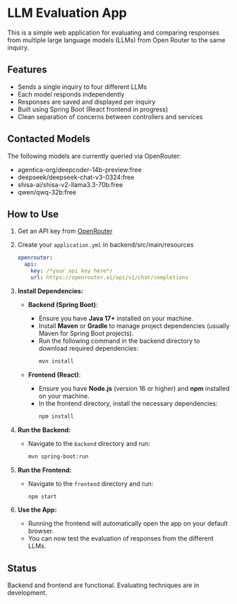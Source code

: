 # LLM Evaluation App

This is a simple web application for evaluating and comparing responses from multiple large language models (LLMs) from Open Router to the same inquiry.

## Features

- Sends a single inquiry to four different LLMs
- Each model responds independently
- Responses are saved and displayed per inquiry
- Built using Spring Boot (React frontend in progress)
- Clean separation of concerns between controllers and services

## Contacted Models

The following models are currently queried via OpenRouter:
- agentica-org/deepcoder-14b-preview:free
- deepseek/deepseek-chat-v3-0324:free
- shisa-ai/shisa-v2-llama3.3-70b:free
- qwen/qwq-32b:free

## How to Use

1. Get an API key from [OpenRouter](https://openrouter.ai/)
2. Create your `application.yml` in backend/src/main/resources
    ````yaml
    openrouter:
      api:
        key: /*your api key here*/
        url: https://openrouter.ai/api/v1/chat/completions
    ````
3. **Install Dependencies:**

    - **Backend (Spring Boot)**:
        - Ensure you have **Java 17+** installed on your machine.
        - Install **Maven** or **Gradle** to manage project dependencies (usually Maven for Spring Boot projects).
        - Run the following command in the backend directory to download required dependencies:
          ````bash
          mvn install
          ````

    - **Frontend (React)**:
        - Ensure you have **Node.js** (version 16 or higher) and **npm** installed on your machine.
        - In the frontend directory, install the necessary dependencies:
          ````bash
          npm install
          ````

4. **Run the Backend:**
    - Navigate to the `backend` directory and run:
      ```bash
      mvn spring-boot:run
      ```
5. **Run the Frontend:**
    - Navigate to the `frontend` directory and run:
      ```bash
      npm start
      ```
6. **Use the App:** 
    - Running the frontend will automatically open the app on your default browser.
   - You can now test the evaluation of responses from the different LLMs.

## Status
Backend and frontend are functional. Evaluating techniques are in development.
